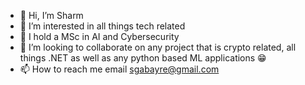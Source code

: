 - 👋 Hi, I’m Sharm
- 👀 I’m interested in all things tech related
- 🌱 I hold a MSc in AI and Cybersecurity
- 💞️ I’m looking to collaborate on any project that is crypto related, all things .NET as well as any python based ML applications 😁
- 📫 How to reach me email sgabayre@gmail.com

<!---
SharmarkeAhmedGabayre/SharmarkeAhmedGabayre is a ✨ special ✨ repository because its `README.md` (this file) appears on your GitHub profile.
You can click the Preview link to take a look at your changes.
--->
